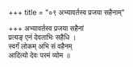 +++
title = "०९ अभ्यावर्तस्व प्रजया सहैनाम्"

+++
अभ्यावर्तस्व प्रजया सहैनां  
प्रत्यङ् एनं देवताभिः सहैधि ।  
स्वर्गं लोकम् अभि सं वहैनम्  
आदित्यो देवः परमं व्योम ॥